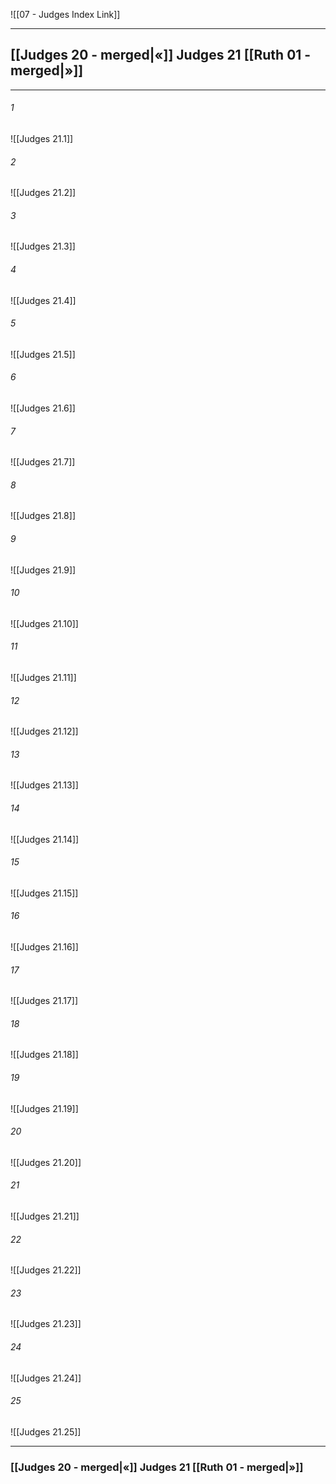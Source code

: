 ![[07 - Judges Index Link]]

---
##  [[Judges 20 - merged|«]] Judges 21 [[Ruth 01 - merged|»]]

---

###### 1
![[Judges 21.1]] 

###### 2
![[Judges 21.2]] 

###### 3
![[Judges 21.3]] 

###### 4
![[Judges 21.4]]

###### 5 
![[Judges 21.5]] 

###### 6
![[Judges 21.6]] 

###### 7
![[Judges 21.7]] 

###### 8
![[Judges 21.8]] 

###### 9
![[Judges 21.9]] 

###### 10
![[Judges 21.10]] 

###### 11
![[Judges 21.11]] 

###### 12
![[Judges 21.12]]

###### 13
![[Judges 21.13]] 

###### 14
![[Judges 21.14]] 

###### 15
![[Judges 21.15]]

###### 16
![[Judges 21.16]] 

###### 17
![[Judges 21.17]]

###### 18
![[Judges 21.18]] 

###### 19
![[Judges 21.19]] 

###### 20
![[Judges 21.20]]

###### 21
![[Judges 21.21]] 

###### 22
![[Judges 21.22]] 

###### 23
![[Judges 21.23]]

###### 24
![[Judges 21.24]] 

###### 25
![[Judges 21.25]]


---
###  [[Judges 20 - merged|«]] Judges 21 [[Ruth 01 - merged|»]]